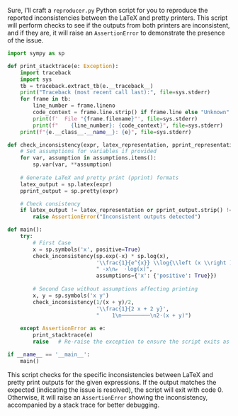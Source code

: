 Sure, I'll craft a `reproducer.py` Python script for you to reproduce the reported inconsistencies between the LaTeX and pretty printers. This script will perform checks to see if the outputs from both printers are inconsistent, and if they are, it will raise an `AssertionError` to demonstrate the presence of the issue.

```python
import sympy as sp

def print_stacktrace(e: Exception):
    import traceback
    import sys
    tb = traceback.extract_tb(e.__traceback__)
    print("Traceback (most recent call last):", file=sys.stderr)
    for frame in tb:
        line_number = frame.lineno
        code_context = frame.line.strip() if frame.line else "Unknown"
        print(f'  File "{frame.filename}"', file=sys.stderr)
        print(f"    {line_number}: {code_context}", file=sys.stderr)
    print(f"{e.__class__.__name__}: {e}", file=sys.stderr)

def check_inconsistency(expr, latex_representation, pprint_representation, assumptions={}):
    # Set assumptions for variables if provided
    for var, assumption in assumptions.items():
        sp.var(var, **assumption)
    
    # Generate LaTeX and pretty print (pprint) formats
    latex_output = sp.latex(expr)
    pprint_output = sp.pretty(expr)

    # Check consistency
    if latex_output != latex_representation or pprint_output.strip() != pprint_representation:
        raise AssertionError("Inconsistent outputs detected")

def main():
    try:
        # First Case
        x = sp.symbols('x', positive=True)
        check_inconsistency(sp.exp(-x) * sp.log(x),
                            '\\frac{1}{e^{x}} \\log{\\left (x \\right )}',
                            " -x\nℯ  ⋅log(x)",
                            assumptions={'x': {'positive': True}})
        
        # Second Case without assumptions affecting printing
        x, y = sp.symbols('x y')
        check_inconsistency(1/(x + y)/2,
                            '\\frac{1}{2 x + 2 y}',
                            "    1\n─────────\n2⋅(x + y)")
    
    except AssertionError as e:
        print_stacktrace(e)
        raise   # Re-raise the exception to ensure the script exits as non-zero when issue exists

if __name__ == '__main__':
    main()
```

This script checks for the specific inconsistencies between LaTeX and pretty print outputs for the given expressions. If the output matches the expected (indicating the issue is resolved), the script will exit with code 0. Otherwise, it will raise an `AssertionError` showing the inconsistency, accompanied by a stack trace for better debugging.